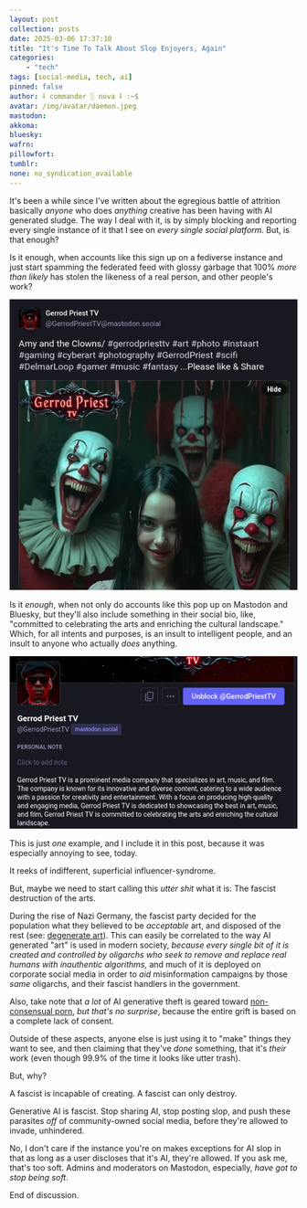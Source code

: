 ```yaml
---
layout: post
collection: posts
date: 2025-03-06 17:37:10
title: "It's Time To Talk About Slop Enjoyers, Again"
categories:
    - "tech"
tags: [social-media, tech, ai]
pinned: false
author: ⸸ commander ░ nova ⸸ :~$
avatar: /img/avatar/daemon.jpeg
mastodon: 
akkoma: 
bluesky: 
wafrn: 
pillowfort: 
tumblr: 
none: no_syndication_available 
---
```

It's been a while since I've written about the egregious battle of attrition basically *anyone* who does *anything* creative has been having with AI generated sludge. The way I deal with it, is by simply blocking and reporting every single instance of it that I see on *every single social platform*. But, is that enough?

Is it enough, when accounts like this sign up on a fediverse instance and just start spamming the federated feed with glossy garbage that 100% *more than likely* has stolen the likeness of a real person, and other people's work?

<img src="/img/posts/slop-again/Screenshot from 2025-03-06 17-36-37.png">

Is it *enough*, when not only do accounts like this pop up on Mastodon and Bluesky, but they'll also include something in their social bio, like, "committed to celebrating the arts and enriching the cultural landscape." Which, for all intents and purposes, is an insult to intelligent people, and an insult to anyone who actually *does* anything.

<img src="/img/posts/slop-again/Screenshot from 2025-03-06 17-43-39.png">

This is just *one* example, and I include it in this post, because it was especially annoying to see, today.

It reeks of indifferent, superficial influencer-syndrome.

But, maybe we need to start calling this *utter shit* what it is: The fascist destruction of the arts.

During the rise of Nazi Germany, the fascist party decided for the population what they believed to be *acceptable* art, and disposed of the rest (see: <a href="https://encyclopedia.ushmm.org/content/en/article/degenerate-art-1" target="_blank">degenerate art</a>). This can easily be correlated to the way AI generated "art" is used in modern society, *because every single bit of it is created and controlled by oligarchs who seek to remove and replace real humans with inauthentic algorithms,* and much of it is deployed on corporate social media in order to *aid* misinformation campaigns by those *same* oligarchs, and their fascist handlers in the government.

Also, take note that *a lot* of AI generative theft is geared toward <a href="https://www.404media.co/chinese-ai-video-generators-unleash-a-flood-of-new-nonconsensual-porn-3/" target="_blank">non-consensual porn</a>, *but that's no surprise*, because the entire grift is based on a complete lack of consent.

Outside of these aspects, anyone else is just using it to "make" things they want to see, and then claiming that they've *done* something, that it's *their* work (even though 99.9% of the time it looks like utter trash).

But, why?

A fascist is incapable of creating. A fascist can only destroy.

Generative AI is fascist. Stop sharing AI, stop posting slop, and push these parasites *off* of community-owned social media, before they're allowed to invade, unhindered.

No, I don't care if the instance you're on makes exceptions for AI slop in that as long as a user discloses that it's AI, they're allowed. If you ask me, that's too soft. Admins and moderators on Mastodon, especially, *have got to stop being soft*.

End of discussion.